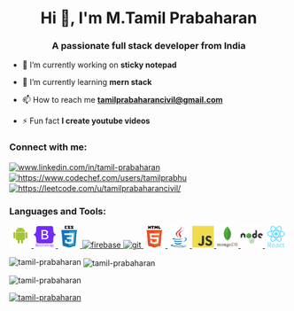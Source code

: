 

<h1 align="center">Hi 👋, I'm M.Tamil Prabaharan</h1>
<h3 align="center">A passionate full stack developer from India</h3>

- 🔭 I’m currently working on **sticky notepad**

- 🌱 I’m currently learning **mern stack**

- 📫 How to reach me **tamilprabaharancivil@gmail.com**

- ⚡ Fun fact **I create youtube videos**

<h3 align="left">Connect with me:</h3>
<p align="left">
<a href="https://www.linkedin.com/in/tamil-prabaharan" target="blank"><img align="center" src="https://raw.githubusercontent.com/rahuldkjain/github-profile-readme-generator/master/src/images/icons/Social/linked-in-alt.svg" alt="www.linkedin.com/in/tamil-prabaharan" height="30" width="40" /></a>
<a href="https://www.codechef.com/users/tamilprabhu" target="blank"><img align="center" src="https://cdn.codechef.com/images/cc-logo.svg" alt="https://www.codechef.com/users/tamilprabhu" height="65" width="80" /></a>
<a href="https://leetcode.com/u/tamilprabaharancivil/" target="blank"><img align="center" src="https://raw.githubusercontent.com/rahuldkjain/github-profile-readme-generator/master/src/images/icons/Social/leet-code.svg" alt="https://leetcode.com/u/tamilprabaharancivil/" height="30" width="40" /></a>
</p>

<h3 align="left">Languages and Tools:</h3>
<p align="left"> <a href="https://developer.android.com" target="_blank" rel="noreferrer"> <img src="https://raw.githubusercontent.com/devicons/devicon/master/icons/android/android-original-wordmark.svg" alt="android" width="40" height="40"/> </a> <a href="https://getbootstrap.com" target="_blank" rel="noreferrer"> <img src="https://raw.githubusercontent.com/devicons/devicon/master/icons/bootstrap/bootstrap-plain-wordmark.svg" alt="bootstrap" width="40" height="40"/> </a> <a href="https://www.w3schools.com/css/" target="_blank" rel="noreferrer"> <img src="https://raw.githubusercontent.com/devicons/devicon/master/icons/css3/css3-original-wordmark.svg" alt="css3" width="40" height="40"/> </a> <a href="https://firebase.google.com/" target="_blank" rel="noreferrer"> <img src="https://www.vectorlogo.zone/logos/firebase/firebase-icon.svg" alt="firebase" width="40" height="40"/> </a> <a href="https://git-scm.com/" target="_blank" rel="noreferrer"> <img src="https://www.vectorlogo.zone/logos/git-scm/git-scm-icon.svg" alt="git" width="40" height="40"/> </a> <a href="https://www.w3.org/html/" target="_blank" rel="noreferrer"> <img src="https://raw.githubusercontent.com/devicons/devicon/master/icons/html5/html5-original-wordmark.svg" alt="html5" width="40" height="40"/> </a> <a href="https://www.java.com" target="_blank" rel="noreferrer"> <img src="https://raw.githubusercontent.com/devicons/devicon/master/icons/java/java-original.svg" alt="java" width="40" height="40"/> </a> <a href="https://developer.mozilla.org/en-US/docs/Web/JavaScript" target="_blank" rel="noreferrer"> <img src="https://raw.githubusercontent.com/devicons/devicon/master/icons/javascript/javascript-original.svg" alt="javascript" width="40" height="40"/> </a> <a href="https://www.mongodb.com/" target="_blank" rel="noreferrer"> <img src="https://raw.githubusercontent.com/devicons/devicon/master/icons/mongodb/mongodb-original-wordmark.svg" alt="mongodb" width="40" height="40"/> </a> <a href="https://nodejs.org" target="_blank" rel="noreferrer"> <img src="https://raw.githubusercontent.com/devicons/devicon/master/icons/nodejs/nodejs-original-wordmark.svg" alt="nodejs" width="40" height="40"/> </a> <a href="https://reactjs.org/" target="_blank" rel="noreferrer"> <img src="https://raw.githubusercontent.com/devicons/devicon/master/icons/react/react-original-wordmark.svg" alt="react" width="40" height="40"/> </a> </p>

<p><img align="left" src="https://github-readme-stats.vercel.app/api/top-langs?username=tamil-prabaharan&show_icons=true&locale=en&layout=compact" alt="tamil-prabaharan" /></p>

<p>&nbsp;<img align="center" src="https://github-readme-stats.vercel.app/api?username=tamil-prabaharan&show_icons=true&locale=en" alt="tamil-prabaharan" /></p>

<p align="left"> <img src="https://komarev.com/ghpvc/?username=tamil-prabaharan&label=Profile%20views&color=0e75b6&style=flat" alt="tamil-prabaharan" /> </p>

<p align="left"> <a href="https://github.com/ryo-ma/github-profile-trophy"><img src="https://github-profile-trophy.vercel.app/?username=tamil-prabaharan" alt="tamil-prabaharan" /></a> </p>

